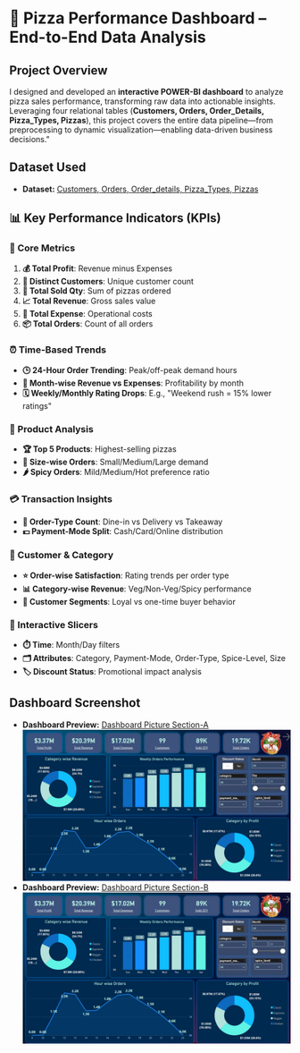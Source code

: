 # 🍕 Pizza Performance Dashboard – End-to-End Data Analysis
## **Project Overview**  
I designed and developed an **interactive POWER-BI dashboard** to analyze pizza sales performance, transforming raw data into actionable insights. Leveraging four relational tables (**Customers, Orders, Order_Details, Pizza_Types, Pizzas**), this project covers the entire data pipeline—from preprocessing to dynamic visualization—enabling data-driven business decisions."
## Dataset Used
- **Dataset:** 
[Customers, ](https://github.com/Muhammad-Jan/Pizza-Performance-Project/blob/main/Customers.csv)
[Orders, ](https://github.com/Muhammad-Jan/Pizza-Performance-Project/blob/main/orders.csv)
[Order_details, ](https://github.com/Muhammad-Jan/Pizza-Performance-Project/blob/main/order_details.csv)
[Pizza_Types, ](https://github.com/Muhammad-Jan/Pizza-Performance-Project/blob/main/pizza_types.csv)
[Pizzas](https://github.com/Muhammad-Jan/Pizza-Performance-Project/blob/main/pizzas.csv)
## **📊 Key Performance Indicators (KPIs)**

### **📌 Core Metrics**
1. **💰 Total Profit**: Revenue minus Expenses  
2. **👥 Distinct Customers**: Unique customer count  
3. **🛒 Total Sold Qty**: Sum of pizzas ordered  
4. **📈 Total Revenue**: Gross sales value  
5. **💸 Total Expense**: Operational costs  
6. **📦 Total Orders**: Count of all orders  

### **⏰ Time-Based Trends**
- **🕒 24-Hour Order Trending**: Peak/off-peak demand hours  
- **📆 Month-wise Revenue vs Expenses**: Profitability by month  
- **🗓️ Weekly/Monthly Rating Drops**: E.g., "Weekend rush = 15% lower ratings"  

### **🍕 Product Analysis**
- **🏆 Top 5 Products**: Highest-selling pizzas  
- **📏 Size-wise Orders**: Small/Medium/Large demand  
- **🌶️ Spicy Orders**: Mild/Medium/Hot preference ratio  

### **💳 Transaction Insights**
- **🔢 Order-Type Count**: Dine-in vs Delivery vs Takeaway  
- **💵 Payment-Mode Split**: Cash/Card/Online distribution  

### **🎯 Customer & Category**
- **⭐ Order-wise Satisfaction**: Rating trends per order type  
- **📊 Category-wise Revenue**: Veg/Non-Veg/Spicy performance  
- **👤 Customer Segments**: Loyal vs one-time buyer behavior  

### **🔧 Interactive Slicers**
- **⏱️ Time**: Month/Day filters  
- **🗂️ Attributes**: Category, Payment-Mode, Order-Type, Spice-Level, Size  
- **🏷️ Discount Status**: Promotional impact analysis  
## Dashboard Screenshot
- **Dashboard Preview:** [Dashboard Picture Section-A](https://github.com/Muhammad-Jan/Pizza-Performance-Project/blob/main/Dashboard%20Section-A.jpg)
![Pizza Performance Dashboard Section-A](https://github.com/Muhammad-Jan/Pizza-Performance-Project/blob/main/Dashboard%20Section-A.jpg)
- **Dashboard Preview:** [Dashboard Picture Section-B]( https://github.com/Muhammad-Jan/Pizza-Performance-Project/blob/main/Dashboard%20Section-A.jpg)
![Pizza Performance Dashboard Section-B](https://github.com/Muhammad-Jan/Pizza-Performance-Project/blob/main/Dashboard%20Section-A.jpg)







